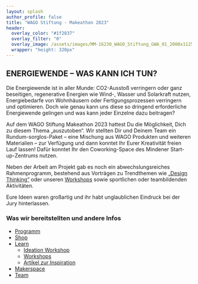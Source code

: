 ```yaml
---
layout: splash
author_profile: false
title: "WAGO Stiftung - Makeathon 2023"
header:
  overlay_color: "#1f2837"
  overlay_filter: "0"
  overlay_image: /assets/images/MM-16230_WAGO_Stiftung_GWA_01_2000x1125.jpg
  wrapper: "height: 320px"
---
```


## ENERGIEWENDE – WAS KANN ICH TUN?

Die Energiewende ist in aller Munde: CO2-Ausstoß verringern oder ganz beseitigen, regenerative Energien wie Wind-, Wasser und Solarkraft nutzen, Energiebedarfe von Wohnhäusern oder Fertigungsprozessen verringern und optimieren. Doch wie genau kann uns diese so dringend erforderliche Energiewende gelingen und was kann jeder Einzelne dazu beitragen?  

Auf dem WAGO Stiftung Makeathon 2023 hattest Du die Möglichkeit, Dich zu diesem Thema „auszutoben“. Wir stellten Dir und Deinem Team ein Rundum-sorglos-Paket – eine Mischung aus WAGO Produkten und weiteren Materialien – zur Verfügung und dann konntet Ihr Eurer Kreativität freien Lauf lassen! Dafür konntet Ihr den Coworking-Space des Mindener Start-up-Zentrums nutzen.

Neben der Arbeit am Projekt gab es noch ein abwechslungsreiches Rahmenprogramm, bestehend aus Vorträgen zu Trendthemen wie [„Design Thinking“](/makeathon2023/learn/ideation-workshop.md) oder unseren [Workshops](/makeathon2023/learn/workshops) sowie sportlichen oder teambildenden Aktivitäten.

Eure Ideen waren großartig und ihr habt unglaublichen Eindruck bei der Jury hinterlassen.

### Was wir bereitstellten und andere Infos

- [Programm](/makeathon2023/programm/)
- [Shop](/makeathon2023/shop/)
- [Learn](/makeathon2023/learn/)
  - [Ideation Workshop](/makeathon2023/learn/ideation-workshop)
  - [Workshops](/makeathon2023/learn/workshops)
  - [Artikel zur Inspiration](/makeathon2023/learn/articles)
- [Makerspace](/makeathon2023/makerspace/)
- [Team](/makeathon2023/team)
